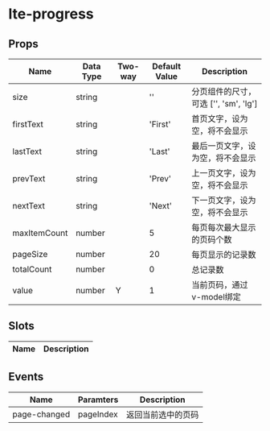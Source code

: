 # lte-progress

## Props

| Name | Data Type |  Two-way | Default Value | Description |
| --- | --- | --- | --- | --- |
| size | string | | '' | 分页组件的尺寸，可选 ['', 'sm', 'lg'] |
| firstText | string | | 'First' | 首页文字，设为空，将不会显示 |
| lastText | string | | 'Last' | 最后一页文字，设为空，将不会显示 |
| prevText | string | | 'Prev' | 上一页文字，设为空，将不会显示 |
| nextText | string | | 'Next' | 下一页文字，设为空，将不会显示 |
| maxItemCount | number | | 5 | 每页每次最大显示的页码个数 |
| pageSize | number | | 20 | 每页显示的记录数 |
| totalCount | number | | 0 | 总记录数 |
| value | number | Y | 1 | 当前页码，通过v-model绑定 |

## Slots

| Name | Description |
| --- | --- |

## Events

| Name | Paramters | Description |
| --- | --- | --- |
| page-changed | pageIndex | 返回当前选中的页码 |
